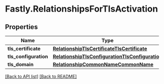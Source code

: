 # Fastly.RelationshipsForTlsActivation

## Properties

Name | Type | Description | Notes
------------ | ------------- | ------------- | -------------
**tls_certificate** | [**RelationshipTlsCertificateTlsCertificate**](RelationshipTlsCertificateTlsCertificate.md) |  | [optional] 
**tls_configuration** | [**RelationshipTlsConfigurationTlsConfiguration**](RelationshipTlsConfigurationTlsConfiguration.md) |  | [optional] 
**tls_domain** | [**RelationshipCommonNameCommonName**](RelationshipCommonNameCommonName.md) |  | [optional] 



[[Back to API list]](../../README.md#endpoints) [[Back to README]](../../README.md)
